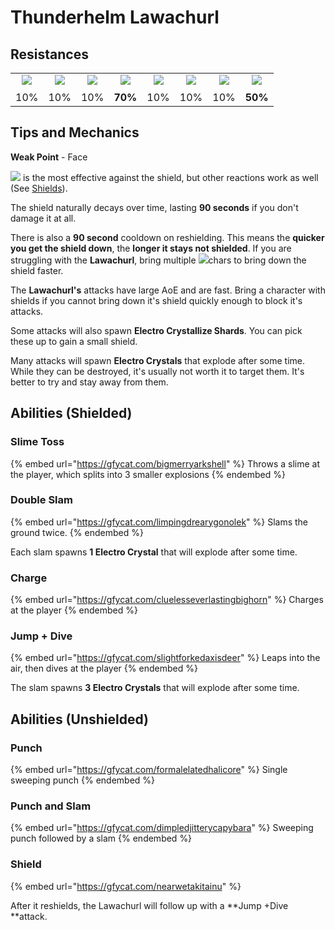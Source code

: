 # Thunderhelm Lawachurl

## Resistances

|                                                                                                                                                                                                           |                                                                                                                                                                                                           |                                                                                                                                                                                                           |                                                                                                                                                                                                           |                                                                                                                                                                                                           |                                                                                                                                                                                                           |                                                                                                                                                                                                           |                                                                                                                                                                                                           |
| :-------------------------------------------------------------------------------------------------------------------------------------------------------------------------------------------------------: | :-------------------------------------------------------------------------------------------------------------------------------------------------------------------------------------------------------: | :-------------------------------------------------------------------------------------------------------------------------------------------------------------------------------------------------------: | :-------------------------------------------------------------------------------------------------------------------------------------------------------------------------------------------------------: | :-------------------------------------------------------------------------------------------------------------------------------------------------------------------------------------------------------: | :-------------------------------------------------------------------------------------------------------------------------------------------------------------------------------------------------------: | :-------------------------------------------------------------------------------------------------------------------------------------------------------------------------------------------------------: | :-------------------------------------------------------------------------------------------------------------------------------------------------------------------------------------------------------: |
| ​​![](https://firebasestorage.googleapis.com/v0/b/gitbook-28427.appspot.com/o/assets%2F-MVAGyyACcSzyzfmgy7f%2Fsync%2F485abc41b72e4fb75fd6cf1b2c21d83a5da9a05c.png?generation=1615182625871961\&alt=media) | ​​![](https://firebasestorage.googleapis.com/v0/b/gitbook-28427.appspot.com/o/assets%2F-MVAGyyACcSzyzfmgy7f%2Fsync%2F1a9d730812988c6cd8678f117630d179f689cee0.png?generation=1615182626544397\&alt=media) | ​​![](https://firebasestorage.googleapis.com/v0/b/gitbook-28427.appspot.com/o/assets%2F-MVAGyyACcSzyzfmgy7f%2Fsync%2Fe0472b52c548a7162a648c191cad9b7bbdf4498b.png?generation=1615182626170812\&alt=media) | ​​![](https://firebasestorage.googleapis.com/v0/b/gitbook-28427.appspot.com/o/assets%2F-MVAGyyACcSzyzfmgy7f%2Fsync%2Fa8efded210241d0c6764e2819b9c750deff8a6d4.png?generation=1615182626278065\&alt=media) | ​​![](https://firebasestorage.googleapis.com/v0/b/gitbook-28427.appspot.com/o/assets%2F-MVAGyyACcSzyzfmgy7f%2Fsync%2F68e4777d7c38eb974be29d8260b1f52709a44a26.png?generation=1615182625284983\&alt=media) | ​​![](https://firebasestorage.googleapis.com/v0/b/gitbook-28427.appspot.com/o/assets%2F-MVAGyyACcSzyzfmgy7f%2Fsync%2Fcb0b6d83e3899b9d4310fb78ce58ccad28b8c839.png?generation=1615182626007947\&alt=media) | ​​![](https://firebasestorage.googleapis.com/v0/b/gitbook-28427.appspot.com/o/assets%2F-MVAGyyACcSzyzfmgy7f%2Fsync%2F347363c813f76f26b0c6c74df49012812f9fe690.png?generation=1615182625760905\&alt=media) | ​​![](https://firebasestorage.googleapis.com/v0/b/gitbook-28427.appspot.com/o/assets%2F-MVAGyyACcSzyzfmgy7f%2Fsync%2F7db8ec0e8a47656e2367909ab5d65aa19effb930.png?generation=1615182626144273\&alt=media) |
|                                                                                                    10%                                                                                                    |                                                                                                    10%                                                                                                    |                                                                                                    10%                                                                                                    |                                                                                                  **70%**                                                                                                  |                                                                                                    10%                                                                                                    |                                                                                                    10%                                                                                                    |                                                                                                    10%                                                                                                    |                                                                                                  **50%**                                                                                                  |

## Tips and Mechanics

**Weak Point** - Face

![](../../.gitbook/assets/cryo\_small.png) is the most effective against the shield, but other reactions work as well (See [Shields](../../mechanics/shields.md)).

The shield naturally decays over time, lasting **90 seconds** if you don't damage it at all.

There is also a **90 second** cooldown on reshielding. This means the **quicker you get the shield down**, the **longer it stays not shielded**. If you are struggling with the **Lawachurl**, bring multiple ![](../../.gitbook/assets/cryo\_small.png)chars to bring down the shield faster.

The **Lawachurl's** attacks have large AoE and are fast. Bring a character with shields if you cannot bring down it's shield quickly enough to block it's attacks.

Some attacks will also spawn **Electro Crystallize Shards**. You can pick these up to gain a small shield.

Many attacks will spawn **Electro Crystals** that explode after some time. While they can be destroyed, it's usually not worth it to target them. It's better to try and stay away from them.

## Abilities (Shielded)

### Slime Toss

{% embed url="https://gfycat.com/bigmerryarkshell" %}
Throws a slime at the player, which splits into 3 smaller explosions
{% endembed %}

### Double Slam

{% embed url="https://gfycat.com/limpingdrearygonolek" %}
Slams the ground twice.
{% endembed %}

Each slam spawns **1 Electro Crystal** that will explode after some time.

### Charge

{% embed url="https://gfycat.com/cluelesseverlastingbighorn" %}
Charges at the player
{% endembed %}

### Jump + Dive

{% embed url="https://gfycat.com/slightforkedaxisdeer" %}
Leaps into the air, then dives at the player
{% endembed %}

The slam spawns **3 Electro Crystals** that will explode after some time.

## Abilities (Unshielded)

### Punch

{% embed url="https://gfycat.com/formalelatedhalicore" %}
Single sweeping punch
{% endembed %}

### Punch and Slam

{% embed url="https://gfycat.com/dimpledjitterycapybara" %}
Sweeping punch followed by a slam
{% endembed %}

### Shield

{% embed url="https://gfycat.com/nearwetakitainu" %}

After it reshields, the Lawachurl will follow up with a \*\*Jump +Dive \*\*attack.
